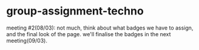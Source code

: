 # group-assignment-techno

meeting #2(08/03):
not much, think about what badges we have to assign, and the final look of the page. we'll finalise the badges in the next meeting(09/03).

